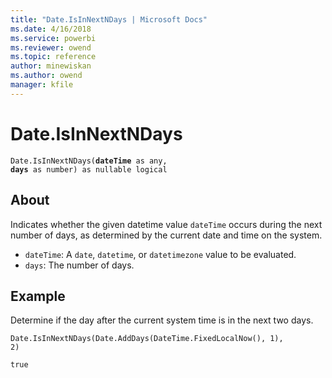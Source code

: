 ```yaml
---
title: "Date.IsInNextNDays | Microsoft Docs"
ms.date: 4/16/2018
ms.service: powerbi
ms.reviewer: owend
ms.topic: reference
author: minewiskan
ms.author: owend
manager: kfile
---
```

# Date.IsInNextNDays
<code>Date.IsInNextNDays(**dateTime** as any, **days** as number) as nullable logical</code>

## About
Indicates whether the given datetime value <code>dateTime</code> occurs during the next number of days, as determined by the current date and time on the system. 
- <code>dateTime</code>: A <code>date</code>, <code>datetime</code>, or <code>datetimezone</code> value to be evaluated. 
- <code>days</code>: The number of days.

## Example 
Determine if the day after the current system time is in the next two days.

<code>Date.IsInNextNDays(Date.AddDays(DateTime.FixedLocalNow(), 1), 2)</code>

<code>true</code>

